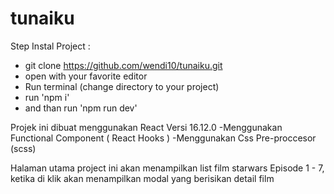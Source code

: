 # tunaiku

Step Instal Project :
  - git clone https://github.com/wendi10/tunaiku.git
  - open with your favorite editor
  - Run terminal (change directory to your project)
  - run 'npm i'
  - and than run 'npm run dev'
  
 Projek ini dibuat menggunakan React Versi 16.12.0
  -Menggunakan Functional Component ( React Hooks )
  -Menggunakan Css Pre-proccesor (scss)
  
 Halaman utama project ini akan menampilkan list film starwars Episode 1 - 7, ketika di klik akan menampilkan modal yang   berisikan detail film
